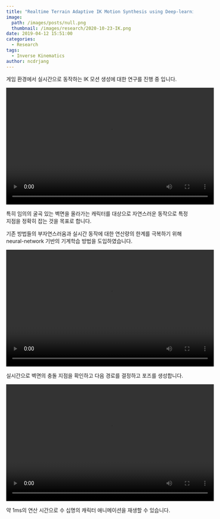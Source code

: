 ```yaml
---
title: "Realtime Terrain Adaptive IK Motion Synthesis using Deep-learning"
image:
  path: /images/posts/null.png
  thumbnail: /images/research/2020-10-23-IK.png
date: 2019-04-12 15:51:00
categories:
  - Research
tags:
  - Inverse Kinematics
author: ncdrjang
---
```


게임 환경에서 실시간으로 동작하는 IK 모션 생성에 대한 연구를 진행 중 입니다.

<video width="560" height="315" controls>
  <source src="/images/posts/2019-04-12-IK_Video_Compare.mp4" type="video/mp4">
</video>

특히 임의의 굴곡 있는 벽면을 올라가는 캐릭터를 대상으로 자연스러운 동작으로 특정 지점을 정확히 잡는 것을 목표로 합니다.

기존 방법들의 부자연스러움과 실시간 동작에 대한 연산량의 한계를 극복하기 위해 neural-network 기반의 기계학습 방법을 도입하였습니다.

<video width="560" height="315" controls>
  <source src="/images/posts/2019-04-12-IK_Video_Demo.mp4" type="video/mp4">
</video>

실시간으로 벽면의 충돌 지점을 확인하고 다음 경로를 결정하고 포즈를 생성합니다.

<video width="560" height="315" controls>
  <source src="/images/posts/2019-04-12-IK_Video_Performance.mp4" type="video/mp4">
</video>

약 1ms의 연산 시간으로 수 십명의 캐릭터 애니메이션을 재생할 수 있습니다.
